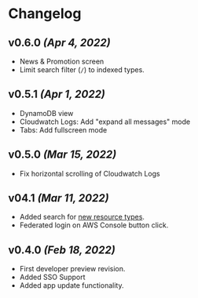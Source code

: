 # Changelog

## v0.6.0 _(Apr 4, 2022)_
- News & Promotion screen
- Limit search filter (`/`) to indexed types.

## v0.5.1 _(Apr 1, 2022)_
- DynamoDB view
- Cloudwatch Logs: Add "expand all messages" mode
- Tabs: Add fullscreen mode 

## v0.5.0 _(Mar 15, 2022)_
- Fix horizontal scrolling of Cloudwatch Logs

## v04.1 _(Mar 11, 2022)_
- Added search for [new resource types](https://github.com/loladotdev/lola/projects/1#card-77129223).
- Federated login on AWS Console button click.

## v0.4.0 _(Feb 18, 2022)_
- First developer preview revision.
- Added SSO Support
- Added app update functionality.
